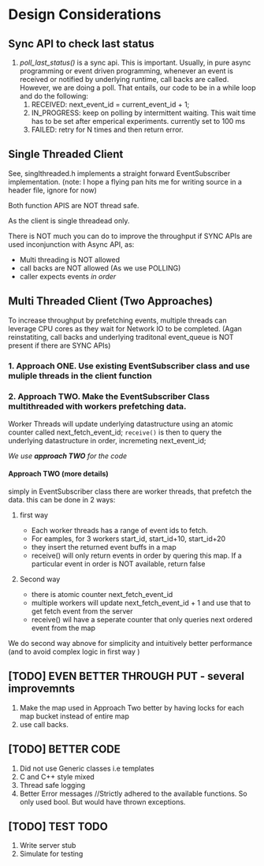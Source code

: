 # Design Considerations
## Sync API to check last status
1. *poll_last_status()* is a sync api. This is important. Usually, in pure async programming or event driven programming,
 whenever an event is received or notified by underlying runtime, call backs are called. However, we are doing a poll.
That entails, our code to be in a while loop and do the following: 
    1. RECEIVED: next_event_id = current_event_id + 1;
    2. IN_PROGRESS: keep on polling by intermittent waiting. This wait time has to be set after emperical experiments. currently set to 100 ms
    3. FAILED: retry for N times and then return error.

## Single Threaded Client
See, singlthreaded.h implements a straight forward EventSubscriber implementation.
(note: I hope a flying pan hits me for writing source in a header file, ignore for now)

Both function APIS are NOT thread safe.

As the client is single threadead only.

There is NOT much you can do to improve the throughput if SYNC APIs
are used inconjunction with Async API, as:
- Multi threading is NOT allowed
- call backs are NOT allowed (As we use POLLING)
- caller expects events *in order*


## Multi Threaded Client (Two Approaches)
To increase throughput by prefetching events, multiple threads
can leverage CPU cores as they wait for Network IO to be completed.
(Agan reinstatiting, call backs and underlying traditonal event_queue
 is NOT present if there are SYNC APIs)

### 1. Approach ONE. Use existing EventSubscriber class and use muliple threads in the client function

### 2. Approach TWO. Make the EventSubscriber Class multithreaded with workers prefetching data.
Worker Threads will update underlying datastructure using an atomic counter called next_fetch_event_id;
`receive()` is then to query the underlying datastructure in order, incremeting next_event_id;

*We use **approach TWO** for the code*

#### Approach TWO (more details)
simply in EventSubscriber class there are worker threads, that prefetch the data.
 this can be done in 2 ways:
 1. first way
    - Each worker threads has a range of event ids to fetch.
    -  For eamples, for 3 workers start_id, start_id+10, start_id+20
    - they insert the returned event buffs in a map
     - receive() will only return events in order by quering this map. If a particular event in order is NOT available, return false

 2. Second way
    - there is atomic counter next_fetch_event_id
    - multiple workers will update next_fetch_event_id + 1 and use that to get fetch event from the server
    - receive() wil have a seperate counter that only queries next ordered event from the map

We do second way abnove for simplicity and intuitively better performance (and to avoid complex logic in first way )

## [TODO] EVEN BETTER THROUGH PUT - several improvemnts
1. Make the map used in Approach Two better  by having locks for each map bucket instead of entire map
2. use call backs. 

## [TODO] BETTER CODE
1. Did not use Generic classes i.e templates
2. C and C++ style mixed
3. Thread safe logging
4. Better Error messages //Strictly adhered to the available functions. So only used bool. But would have thrown exceptions.

## [TODO] TEST TODO
1. Write server stub
2. Simulate for testing
